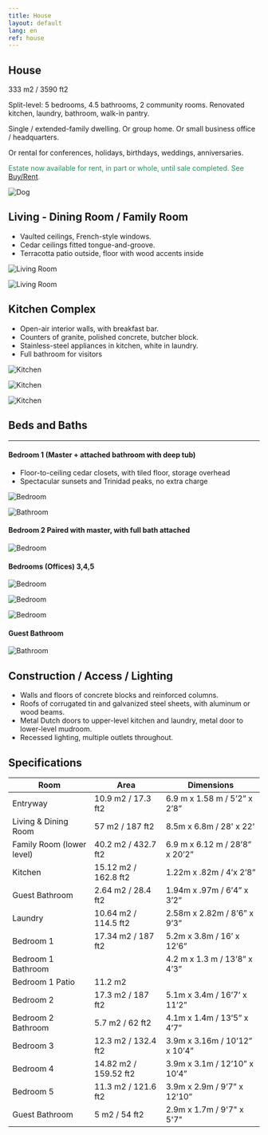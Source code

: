 ```yaml
---
title: House
layout: default
lang: en
ref: house
---
```


<!-- ![Door](/assets/img/info0.jpg){: style="float: left; margin-right: 2em;"} -->

<!-- <div class="row mb-3">


<div class="col-sm" markdown="1">



# Design Features

333 m<sup>2</sup> / 3590 ft<sup>2</sup>. 5 bedrooms, 4.5 full baths, 2 community rooms, renovated kitchen, laundry, walk-in pantry. Open-floor plan. Terracotta floors, with wood accents. Kitchen counters of granite, polished concrete, butcher block. Bookcases, display nooks, art supports throughout. French-style windows, bedroom closets (floor-to-ceiling, built-in, tiled), high or vaulted ceilings fitted tongue-and-groove, all of cedar

</div>
<div class="col-sm text-center">
<img src="/assets/img/house1.jpg" alt="Door2">
</div>
</div> -->

## House

333 m2 / 3590 ft2

Split-level: 5 bedrooms, 4.5 bathrooms, 2 community rooms. Renovated  kitchen, laundry, bathroom, walk-in pantry.

Single / extended-family dwelling. Or group home. Or small business office / headquarters.

Or rental for conferences, holidays, birthdays, weddings, anniversaries.

<span style="color: #159957;"> Estate now available for rent, in part or whole, until sale completed. See <span>[Buy/Rent](./buy.md).


![Dog](/assets/img/dog.jpg)





<!-- ---

Artwork, crafts and designer furniture for sale separately by private estate showings or via <a href="https://encuentra24.com" target="_blank">encuentra24.com</a>
For more photos, details or prices, email <a href="mailto:fincacermeno@gmail.com">fincacermeno@gmail.com</a> or audio or text to WhatsApp at <a href="https://api.whatsapp.com/send?phone=+50763451910">507-6345-1910</a>. No calls, please

--- -->



## Living - Dining Room / Family Room


<ul>
<li><span>Vaulted ceilings, French-style windows. </span></li>
<li><span>Cedar ceilings fitted tongue-and-groove.</span></li>
<li><span>Terracotta patio outside, floor with wood accents inside</span></li>
</ul>


![Living Room](/assets/img/living2.jpg)

![Living Room](/assets/img/living1.jpg)


## Kitchen Complex

<ul>
<li><span>Open-air interior walls, with breakfast bar. </span></li>
<li><span>Counters of granite, polished concrete, butcher block.</span></li>
<li><span>Stainless-steel appliances in kitchen, white in laundry.</span></li>
<li><span>Full bathroom for visitors</span></li>
</ul>


![Kitchen](/assets/img/kitchen2.jpg)

![Kitchen](/assets/img/kitchen3.jpg)

![Kitchen](/assets/img/kitchenbath.jpg)





## Beds and Baths
---

#### Bedroom 1 (Master + attached bathroom with deep tub)

<ul>
<li><span>Floor-to-ceiling cedar closets, with tiled floor, storage overhead</span></li>
<li><span>Spectacular sunsets and Trinidad peaks, no extra charge</span></li>
</ul>


![Bedroom](/assets/img/bedroom1.jpg)

![Bathroom](/assets/img/bathroom1.jpg)

#### Bedroom 2 Paired with master, with full bath attached


![Bedroom](/assets/img/bedroom2.jpg)

#### Bedrooms (Offices) 3,4,5

![Bedroom](/assets/img/bedroom3.jpg)



![Bedroom](/assets/img/bedroom4.jpg)



![Bedroom](/assets/img/bedroom5.jpg)

#### Guest Bathroom

![Bathroom](/assets/img/bathroom2.jpg)






## Construction / Access / Lighting

<ul>
<li><span>Walls and floors of concrete blocks and reinforced columns. </span></li>
<li><span>Roofs of corrugated tin and galvanized steel sheets, with aluminum or wood beams.</span></li>
<li><span>Metal Dutch doors to upper-level kitchen and laundry, metal door to lower-level mudroom.</span></li>
<li><span>Recessed lighting, multiple outlets throughout.</span></li>
</ul>




## Specifications

| Room | Area | Dimensions |
|-|-|-|
| Entryway | 10.9 m2 / 17.3 ft2 | 6.9 m x 1.58 m / 5’2” x 2’8” |
| Living & Dining Room | 57 m2 / 187 ft2 | 8.5m x 6.8m / 28' x 22'  |
| Family Room (lower level) | 40.2 m2 / 432.7 ft2 | 6.9 m x 6.12 m / 28’8” x 20’2” |
| Kitchen | 15.12 m2 / 162.8 ft2 | 1.22m x .82m / 4’x 2’8” |
| Guest Bathroom | 2.64 m2 / 28.4 ft2 | 1.94m x .97m / 6’4” x 3’2” |
| Laundry | 10.64 m2 / 114.5 ft2 | 2.58m x 2.82m / 8’6” x 9’3” |
| Bedroom 1 | 17.34 m2 / 187 ft2 | 5.2m x 3.8m / 16’ x 12’6” |
| Bedroom 1 Bathroom |  | 4.2 m x 1.3 m / 13’8” x 4’3” |
| Bedroom 1 Patio | 11.2 m2 |  |
| Bedroom 2 | 17.3 m2 / 187 ft2 | 5.1m x 3.4m / 16’7’ x 11’2” |
| Bedroom 2 Bathroom | 5.7 m2 / 62 ft2   | 4.1m x 1.4m / 13’5” x 4’7”  |
| Bedroom 3 | 12.3 m2 / 132.4 ft2 | 3.9m x 3.16m / 10’12” x 10’4” |
| Bedroom 4 | 14.82 m2 / 159.52 ft2  | 3.9m x 3.1m / 12’10” x 10’4” |
| Bedroom 5 | 11.3 m2 / 121.6 ft2 | 3.9m x 2.9m / 9’7” x 12’10” |
| Guest Bathroom | 5 m2 / 54 ft2 | 2.9m x 1.7m / 9'7" x 5'7" |
